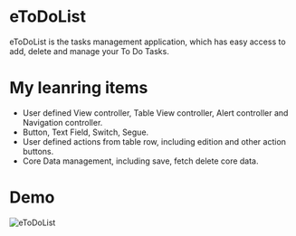 # eToDoList
eToDoList is the tasks management application, which has easy access to add, delete and manage your To Do Tasks. 

# My leanring items
- User defined View controller, Table View controller, Alert controller and Navigation controller.
- Button, Text Field, Switch, Segue. 
- User defined actions from table row, including edition and other action buttons. 
- Core Data management, including save, fetch delete core data. 

# Demo
<img src="https://github.com/NightcatWu/eToDoLIst/blob/master/eToDoList-Demo.gif?raw=true" alt="eToDoList" style="max-width:100%;">
